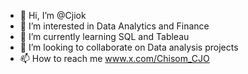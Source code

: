 - 👋 Hi, I’m @Cjiok
- 👀 I’m interested in Data Analytics and Finance
- 🌱 I’m currently learning SQL and Tableau
- 💞️ I’m looking to collaborate on Data analysis projects
- 📫 How to reach me www.x.com/Chisom_CJO

<!---
Cjiok/Cjiok is a ✨ special ✨ repository because its `README.md` (this file) appears on your GitHub profile.
You can click the Preview link to take a look at your changes.
--->
